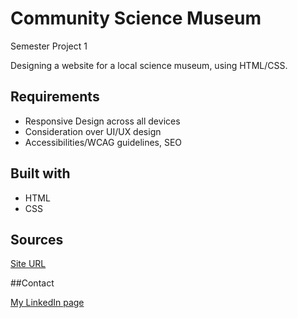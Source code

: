 # Community Science Museum
Semester Project 1

Designing a website for a local science museum, using HTML/CSS.

## Requirements

 - Responsive Design across all devices
 - Consideration over UI/UX design
 - Accessibilities/WCAG guidelines, SEO
 
## Built with
 - HTML
 - CSS
 
## Sources

[Site URL](https://cocky-hamilton-095306.netlify.app)

##Contact

[My LinkedIn page](www.linkedin.com/in/kimuramegumi/)

 
